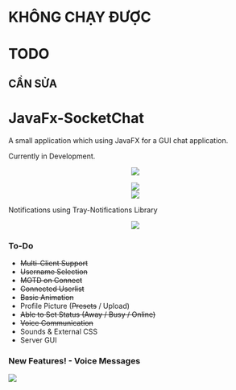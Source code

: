 # KHÔNG CHẠY ĐƯỢC
# TODO
## CẦN SỬA

# JavaFx-SocketChat

A small application which using JavaFX for a GUI chat application.

Currently in Development.
<p align="center">
<img src="https://github.com/DomHeal/JavaFX-Chat/blob/master/screenshots/Animation.gif?raw=true"/>
</p>
<p align="center">
<img src="https://github.com/DomHeal/JavaFX-Chat/blob/master/screenshots/Animation3.gif?raw=true"/>
</br>
<img src="http://i.imgur.com/2UvHIJb.png"/>
</p>
Notifications using Tray-Notifications Library
<p align="center">
<img src="http://i.imgur.com/Ckww6DW.png"/>
</p>

<h3> To-Do </h3>
<ul>
  <li><strike>Multi-Client Support</strike></li>
  <li><strike>Username Selection</strike></li>
  <li><strike>MOTD on Connect</strike></li>
  <li><strike>Connected Userlist</strike></li>
  <li><strike>Basic Animation</strike></li>
  <li>Profile Picture (<strike>Presets</strike> / Upload)</li>
  <li><strike>Able to Set Status (Away / Busy / Online)</strike></li>
  <li><strike>Voice Communication</strike></li>
  <li>Sounds & External CSS</li>
  <li>Server GUI</li>
</ul>

<h3> New Features! - Voice Messages </h3>
<img src="https://github.com/DomHeal/JavaFX-Chat/blob/master/screenshots/voicemessage.png?raw=true"/>
